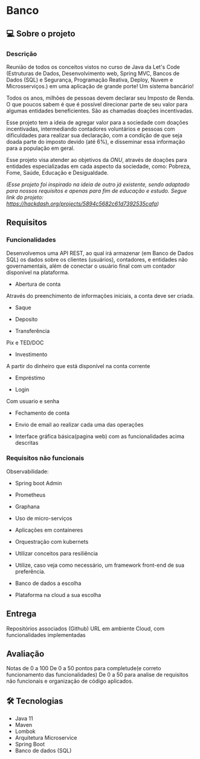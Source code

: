 # Banco 

## 💻 Sobre o projeto

### Descrição
Reunião de todos os conceitos vistos no curso de Java da Let's Code 
(Estruturas de Dados, Desenvolvimento web, Spring MVC, Bancos de Dados (SQL) e Segurança, Programação Reativa, Deploy, Nuvem e Microsserviços.) 
em uma aplicação de grande porte! Um sistema bancário!

Todos os anos, milhões de pessoas devem declarar seu Imposto de Renda. O que poucos sabem é que
é possível direcionar parte de seu valor para algumas entidades beneficientes.
São as chamadas doações incentivadas.

Esse projeto tem a ideia de agregar valor para a sociedade com doações incentivadas,
intermediando contadores voluntários e pessoas com dificuldades para realizar sua declaração,
com a condição de que seja doada parte do imposto devido (até 6%),
e disseminar essa informação para a população em geral.

Esse projeto visa atender ao objetivos da *ONU*, através de doações para entidades especializadas em cada aspecto da sociedade, como:
Pobreza, Fome, Saúde, Educação e Desigualdade.


*(Esse projeto foi inspirado na ideia de outro já existente, sendo adaptado para
nossos requisitos e apenas para fim de educação e estudo. Segue link do projeto:
https://hackdash.org/projects/5894c5682c61d7392535cafa)*

## Requisitos

### Funcionalidades
Desenvolvemos uma API REST, ao qual irá armazenar (em Banco de Dados SQL) os dados sobre os clientes (usuários),
contadores, e entidades não governamentais, além de conectar o usuário final com um contador disponível na plataforma.

* Abertura de conta

Através do preenchimento de informações iniciais, a conta deve ser criada.

* Saque

* Deposito

* Transferência

Pix e TED/DOC
* Investimento

A partir do dinheiro que está disponível na conta corrente

* Empréstimo

* Login

Com usuario e senha

* Fechamento de conta

* Envio de email ao realizar cada uma das operações

* Interface gráfica básica(pagina web) com as funcionalidades acima descritas

### Requisitos não funcionais

Observabilidade:

* Spring boot Admin

* Prometheus

* Graphana

* Uso de micro-serviços

* Aplicações em containeres

* Orquestração com kubernets

* Utilizar conceitos para resiliência

* Utilize, caso veja como necessário, um framework front-end de sua preferência.

* Banco de dados a escolha

* Plataforma na cloud a sua escolha

## Entrega
Repositórios associados (Github)
URL em ambiente Cloud, com funcionalidades implementadas

## Avaliação
Notas de 0 a 100
De 0 a 50 pontos para completude(e correto funcionamento das funcionalidades)
De 0 a 50 para analise de requisitos não funcionais e organização de código aplicados.

## 🛠 Tecnologias
- Java 11
- Maven
- Lombok
- Arquitetura Microservice
- Spring Boot
- Banco de dados (SQL)
